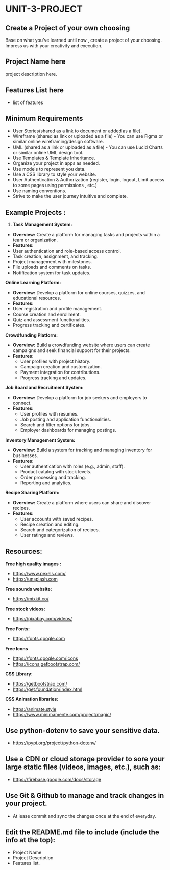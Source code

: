 # UNIT-3-PROJECT

## Create a Project of your own choosing

Base on what you’ve learned until now , create a project of your choosing. Impress us with your creativity and execution.


## Project Name here
project description here.

## Features List here
- list of features


## Minimum Requirements
- User Stories(shared as a link to document or added as a file).
- Wireframe (shared as link or uploaded as a file) - You can use Figma or similar online wireframing/design software.
- UML (shared as a link or uploaded as a file) - You can use Lucid Charts or similar online UML design tool.
- Use Templates & Template Inheritance.
- Organize your project in apps as needed.
- Use models to represent you data.
- Use a CSS library to style your website.
- User Authentication & Authorization (register, login, logout, Limit access to some pages using permissions , etc.)
- Use naming conventions.
- Strive to make the user journey intuitive and complete.


## Example Projects :


1. **Task Management System:**
- **Overview:** Create a platform for managing tasks and projects within a team or organization.
- **Features:**
- User authentication and role-based access control.
- Task creation, assignment, and tracking.
- Project management with milestones.
- File uploads and comments on tasks.
- Notification system for task updates.


**Online Learning Platform:**

- **Overview:** Develop a platform for online courses, quizzes, and educational resources.
- **Features:**
- User registration and profile management.
- Course creation and enrollment.
- Quiz and assessment functionalities.
- Progress tracking and certificates.




**Crowdfunding Platform:**

- **Overview:** Build a crowdfunding website where users can create campaigns and seek financial support for their projects.
- **Features:**
    - User profiles with project history.
    - Campaign creation and customization.
    - Payment integration for contributions.
    - Progress tracking and updates.

**Job Board and Recruitment System:**

- **Overview:** Develop a platform for job seekers and employers to connect.
- **Features:**
    - User profiles with resumes.
    - Job posting and application functionalities.
    - Search and filter options for jobs.
    - Employer dashboards for managing postings.


**Inventory Management System:**

- **Overview:** Build a system for tracking and managing inventory for businesses.
- **Features:**
    - User authentication with roles (e.g., admin, staff).
    - Product catalog with stock levels.
    - Order processing and tracking.
    - Reporting and analytics.


**Recipe Sharing Platform:**

- **Overview:** Create a platform where users can share and discover recipes.
- **Features:**
    - User accounts with saved recipes.
    - Recipe creation and editing.
    - Search and categorization of recipes.
    - User ratings and reviews.
      
## Resources:

**Free high quality images :**

- https://www.pexels.com/
- https://unsplash.com

**Free sounds website:**

- https://mixkit.co/

**Free stock videos:**

- https://pixabay.com/videos/

**Free Fonts:**

- https://fonts.google.com

**Free Icons**

- https://fonts.google.com/icons
- https://icons.getbootstrap.com/

**CSS Library:**

- https://getbootstrap.com/
- https://get.foundation/index.html

**CSS Animation libraries:**

- https://animate.style
- https://www.minimamente.com/project/magic/


## Use python-dotenv to save your sensitive data.
- https://pypi.org/project/python-dotenv/


## Use a CDN or cloud storage provider to sore your large static files (videos, images, etc.), such as:
- https://firebase.google.com/docs/storage



## Use Git & Github to manage and track changes in your project.
- At lease commit and sync the changes once at the end of everyday.



## Edit the README.md file to include (include the info at the top):
- Project Name
- Project Description
- Features list.

 
